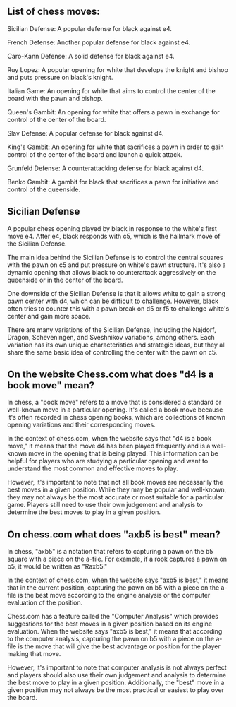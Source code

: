 ---
---

## List of chess moves:

Sicilian Defense: A popular defense for black against e4.

French Defense: Another popular defense for black against e4.

Caro-Kann Defense: A solid defense for black against e4.

Ruy Lopez: A popular opening for white that develops the knight and bishop and puts pressure on black's knight.

Italian Game: An opening for white that aims to control the center of the board with the pawn and bishop.

Queen's Gambit: An opening for white that offers a pawn in exchange for control of the center of the board.

Slav Defense: A popular defense for black against d4.

King's Gambit: An opening for white that sacrifices a pawn in order to gain control of the center of the board and launch a quick attack.

Grunfeld Defense: A counterattacking defense for black against d4.

Benko Gambit: A gambit for black that sacrifices a pawn for initiative and control of the queenside.

## Sicilian Defense

A popular chess opening played by black in response to the white's first move e4. After e4, black responds with c5, which is the hallmark move of the Sicilian Defense.

The main idea behind the Sicilian Defense is to control the central squares with the pawn on c5 and put pressure on white's pawn structure. It's also a dynamic opening that allows black to counterattack aggressively on the queenside or in the center of the board.

One downside of the Sicilian Defense is that it allows white to gain a strong pawn center with d4, which can be difficult to challenge. However, black often tries to counter this with a pawn break on d5 or f5 to challenge white's center and gain more space.

There are many variations of the Sicilian Defense, including the Najdorf, Dragon, Scheveningen, and Sveshnikov variations, among others. Each variation has its own unique characteristics and strategic ideas, but they all share the same basic idea of controlling the center with the pawn on c5.

## On the website Chess.com what does "d4 is a book move" mean?

In chess, a "book move" refers to a move that is considered a standard or well-known move in a particular opening. It's called a book move because it's often recorded in chess opening books, which are collections of known opening variations and their corresponding moves.

In the context of chess.com, when the website says that "d4 is a book move," it means that the move d4 has been played frequently and is a well-known move in the opening that is being played. This information can be helpful for players who are studying a particular opening and want to understand the most common and effective moves to play.

However, it's important to note that not all book moves are necessarily the best moves in a given position. While they may be popular and well-known, they may not always be the most accurate or most suitable for a particular game. Players still need to use their own judgement and analysis to determine the best moves to play in a given position.

## On chess.com what does "axb5 is best" mean?

In chess, "axb5" is a notation that refers to capturing a pawn on the b5 square with a piece on the a-file. For example, if a rook captures a pawn on b5, it would be written as "Raxb5."

In the context of chess.com, when the website says "axb5 is best," it means that in the current position, capturing the pawn on b5 with a piece on the a-file is the best move according to the engine analysis or the computer evaluation of the position.

Chess.com has a feature called the "Computer Analysis" which provides suggestions for the best moves in a given position based on its engine evaluation. When the website says "axb5 is best," it means that according to the computer analysis, capturing the pawn on b5 with a piece on the a-file is the move that will give the best advantage or position for the player making that move.

However, it's important to note that computer analysis is not always perfect and players should also use their own judgement and analysis to determine the best move to play in a given position. Additionally, the "best" move in a given position may not always be the most practical or easiest to play over the board.